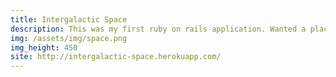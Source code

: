 ```yaml
---
title: Intergalactic Space
description: This was my first ruby on rails application. Wanted a place where people can post sweet pics about about space. SIGN UP!
img: /assets/img/space.png
img_height: 450
site: http://intergalactic-space.herokuapp.com/
---
```

